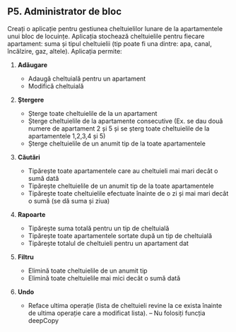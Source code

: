 ## P5. Administrator de bloc

Creați o aplicație pentru gestiunea cheltuielilor lunare de la apartamentele unui bloc de locuințe. Aplicația stochează cheltuielile pentru fiecare apartament: suma și tipul cheltuielii (tip poate fi una dintre: apa, canal, încălzire, gaz, altele). Aplicația permite:

1. **Adăugare**
    + Adaugă cheltuială pentru un apartament 
    + Modifică cheltuială

2. **Ștergere**
    + Șterge toate cheltuielile de la un apartament
    + Șterge cheltuielile de la apartamente consecutive (Ex. se dau două numere de apartament 2 și 5 și se șterg toate cheltuielile de la apartamentele 1,2,3,4 și 5)
    + Șterge cheltuielile de un anumit tip de la toate apartamentele

3. **Căutări**
    + Tipărește toate apartamentele care au cheltuieli mai mari decât o sumă dată
    + Tipărește cheltuielile de un anumit tip de la toate apartamentele
    - Tipărește toate cheltuielile efectuate înainte de o zi și mai mari decât o sumă (se dă suma și ziua)

4. **Rapoarte**
    + Tipărește suma totală pentru un tip de cheltuială
    + Tipărește toate apartamentele sortate după un tip de cheltuială
    + Tipărește totalul de cheltuieli pentru un apartament dat

5. **Filtru**
    + Elimină toate cheltuielile de un anumit tip
    + Elimină toate cheltuielile mai mici decât o sumă dată

6. **Undo**
    + Reface ultima operație (lista de cheltuieli revine la ce exista înainte de ultima operație care a modificat lista). – Nu folosiți funcția deepCopy
